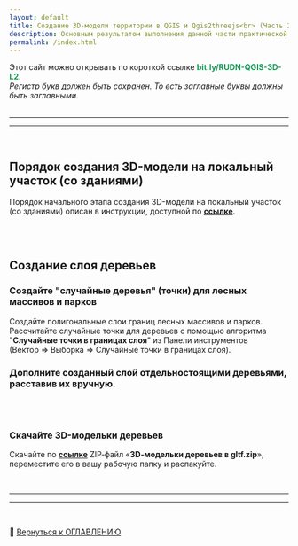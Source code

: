 ```yaml
---
layout: default
title: Cозданиe 3D-модели территории в QGIS и Qgis2threejs<br> (Часть 2)
description: Основным результатом выполнения данной части практической работы является опубликованный в интернет веб&#8209;геопортал с 3D&#8209;моделью небольшого участка городской территории со зданиями и внедренными 3d&#8209;моделями объектов
permalink: /index.html
---
```

<!-- ВАЖНО: без "layout: default" локально не работает - сайт генерится, но без макета -->
<!-- А на GitHub, если есть любой пункт в заголовке, то сразу стр. 404. Нормально рендерится только когда вообще нет заголовка -->
<!-- Встречал еще какой-то tagline: Easy websites with GitHub Pages -->

<!-- 
    С проблемностью title/description при разворачивании на GitHub нашел пока такой выход:
    Если самая первая строка в README.md «простой текст», а не заголовок, то title/description берутся из _config.yml
 -->

Этот сайт можно открывать по короткой ссылке **<font color="#159957">bit.ly/RUDN-QGIS-3D-L2</font>**. \
*Регистр букв должен быть сохранен. То есть заглавные буквы должны быть заглавными.*
<br><br>
<hr><hr> <!-- двойная разделительная линия ======================================================== -->
<br>


## Порядок создания 3D-модели на локальный участок (со зданиями)

Порядок начального этапа создания 3D-модели на локальный участок (со зданиями) описан в инструкции, доступной по 
   <a href="./materials/Порядок создания 3D-модели на локальный участок - со зданиями _ v-2024-09-30.pdf" 
      title="Ссылка на инструкцию" 
      target="_blank">
      <b>ссылке</b></a>.



<br><br>
## Создание слоя деревьев

### Создайте "случайные деревья" (точки) для лесных массивов и парков
Создайте полигональные слои границ лесных массивов и парков. \
Рассчитайте случайные точки для деревьев с помощью алгоритма "**Случайные точки в границах слоя**" из Панели инструментов (Вектор&nbsp;&rArr;&nbsp;Выборка&nbsp;&rArr;&nbsp;Случайные точки в границах слоя).

### Дополните созданный слой отдельностоящими деревьями, расставив их вручную.


<br><br>
### Скачайте 3D-модельки деревьев

Скачайте по 
   <a href="./materials/3D-модельки деревьев в gltf.zip" 
      title="Ссылка для загрузки 3D-моделек деревь" >
      <!-- target="_blank" я ЗАКОММЕНТИЛ - без него не происходит лишнего "взмигивания страницы". ">" пришлось перенести в строку выше -->
      <b>ссылке</b></a>
ZIP&#8209;файл «**3D&#8209;модельки деревьев в gltf.zip**», переместите его в вашу рабочую папку и распакуйте.









<br>
<hr><hr> <!-- двойная разделительная линия ======================================================== -->
<br>

🔼 [Вернуться к ОГЛАВЛЕНИЮ](#оглавление)


